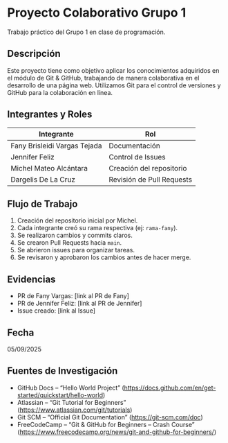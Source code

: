 # Proyecto Colaborativo Grupo 1

Trabajo práctico del Grupo 1 en clase de programación.

## Descripción

Este proyecto tiene como objetivo aplicar los conocimientos adquiridos en el módulo de Git & GitHub, trabajando de manera colaborativa en el desarrollo de una página web. Utilizamos Git para el control de versiones y GitHub para la colaboración en línea.

## Integrantes y Roles

| Integrante                  | Rol                          |
|-----------------------------|------------------------------|
| Fany Brisleidi Vargas Tejada | Documentación                |
| Jennifer Feliz               | Control de Issues            |
| Michel Mateo Alcántara       | Creación del repositorio     |
| Dargelis De La Cruz          | Revisión de Pull Requests    |

## Flujo de Trabajo

1. Creación del repositorio inicial por Michel.
2. Cada integrante creó su rama respectiva (ej: `rama-fany`).
3. Se realizaron cambios y commits claros.
4. Se crearon Pull Requests hacia `main`.
5. Se abrieron issues para organizar tareas.
6. Se revisaron y aprobaron los cambios antes de hacer merge.

## Evidencias

- PR de Fany Vargas: [link al PR de Fany]
- PR de Jennifer Feliz: [link al PR de Jennifer]
- Issue creado: [link al Issue]

## Fecha

05/09/2025

## Fuentes de Investigación

- GitHub Docs – “Hello World Project” (https://docs.github.com/en/get-started/quickstart/hello-world)
- Atlassian – “Git Tutorial for Beginners” (https://www.atlassian.com/git/tutorials)
- Git SCM – “Official Git Documentation” (https://git-scm.com/doc)
- FreeCodeCamp – “Git & GitHub for Beginners – Crash Course” (https://www.freecodecamp.org/news/git-and-github-for-beginners/)

